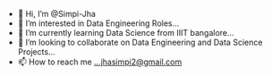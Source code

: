 - 👋 Hi, I’m @Simpi-Jha
- 👀 I’m interested in Data Engineering Roles...
- 🌱 I’m currently learning Data Science from IIIT bangalore...
- 💞️ I’m looking to collaborate on Data Engineering and Data Science Projects...
- 📫 How to reach me ...jhasimpi2@gmail.com

<!---
Simpi-Jha/Simpi-Jha is a ✨ special ✨ repository because its `README.md` (this file) appears on your GitHub profile.
You can click the Preview link to take a look at your changes.
--->

